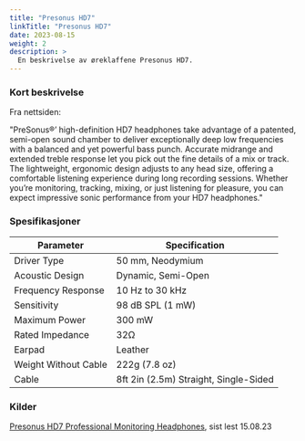 ```yaml
---
title: "Presonus HD7"
linkTitle: "Presonus HD7"
date: 2023-08-15
weight: 2
description: >
  En beskrivelse av øreklaffene Presonus HD7.
---
```


### Kort beskrivelse

Fra nettsiden:

"PreSonus®’ high-definition HD7 headphones take advantage of a patented, semi-open sound chamber to deliver exceptionally deep low frequencies with a balanced and yet powerful bass punch. Accurate midrange and extended treble response let you pick out the fine details of a mix or track. The lightweight, ergonomic design adjusts to any head size, offering a comfortable listening experience during long recording sessions. Whether you’re monitoring, tracking, mixing, or just listening for pleasure, you can expect impressive sonic performance from your HD7 headphones."

### Spesifikasjoner

| Parameter | Specification |
| --------- | ------------- |
| Driver Type | 50 mm, Neodymium |
| Acoustic Design | Dynamic, Semi-Open |
| Frequency Response | 10 Hz to 30 kHz |
| Sensitivity | 98 dB SPL (1 mW) |
| Maximum Power | 300 mW |
| Rated Impedance | 32Ω |
| Earpad | Leather |
| Weight Without Cable | 222g (7.8 oz) |
| Cable | 8ft 2in (2.5m) Straight, Single-Sided |


### Kilder

[Presonus HD7 Professional Monitoring Headphones](https://web.archive.org/web/20230814235748/https://www.presonus.com/en-US/misc/more/headphones/2777200102.html), sist lest 15.08.23